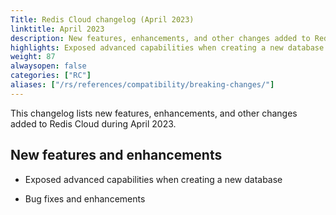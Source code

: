 ```yaml
---
Title: Redis Cloud changelog (April 2023)
linktitle: April 2023
description: New features, enhancements, and other changes added to Redis Cloud during April 2023.
highlights: Exposed advanced capabilities when creating a new database
weight: 87
alwaysopen: false
categories: ["RC"]
aliases: ["/rs/references/compatibility/breaking-changes/"]
---
```


This changelog lists new features, enhancements, and other changes added to Redis Cloud during April 2023.

## New features and enhancements

- Exposed advanced capabilities when creating a new database

- Bug fixes and enhancements